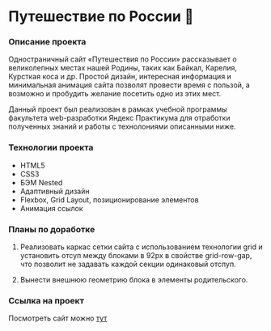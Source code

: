 # Путешествие по России :bullettrain_side:

### Описание проекта
Одностраничный сайт «Путешествия по России» рассказывает о великолепных местах нашей Родины, таких как Байкал, Карелия, Курсткая коса и др. Простой дизайн, интересная информация и минимальная анимация сайта позволят провести время с пользой, а возможно и пробудить желание посетить одно из этих мест.

Данный проект был реализован в рамках учебной программы факультета web-разработки Яндекс Практикума для отработки полученных знаний и работы с технолониями описанными ниже.

### Технологии проекта
* HTML5
* CSS3
* БЭМ Nested
* Адаптивный дизайн
* Flexbox, Grid Layout, позиционирование элементов
* Анимация ссылок

### Планы по доработке
1. Реализовать каркас сетки сайта с использованием технологии grid и установить отсуп между блоками в 92px в свойстве grid-row-gap, что позволит не задавать каждой секции одинаковый отспуп.

2. Вынести внешнюю геометрию блока в элементы родительского.

### Ссылка на проект

Посмотреть сайт можно [тут](https://nataliabaeva20.github.io/russian-travel/.)
